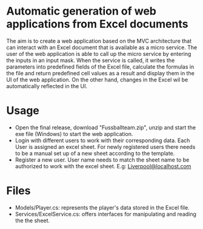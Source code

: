 # Automatic generation of web applications from Excel documents

The aim is to create a web application based on the MVC architecture that can interact with an Excel document that is available as a micro service. The user of the web application is able to call up the micro service by entering the inputs in an input mask. When the service is called, it writes the parameters into predefined fields of the Excel file, calculate the formulas in the file and return predefined cell values as a result and display them in the UI of the web application. On the other hand, changes in the Excel wil be automatically reflected in the UI.

# Usage

- Open the final release, download "Fussballteam.zip", unzip and start the exe file (Windows) to start the web application.
- Login with different users to work with their corresponding data. Each User is assigned an excel sheet. For newly registered users there needs to be a manual set up of a new sheet according to the template. 
- Register a new user. User name needs to match the sheet name to be authorized to work with the excel sheet. E.g: Liverpool@localhost.com 

# Files

* Models/Player.cs: represents the player's data stored in the Excel file.
* Services/ExcelService.cs: offers interfaces for manipulating and reading the the sheet.




